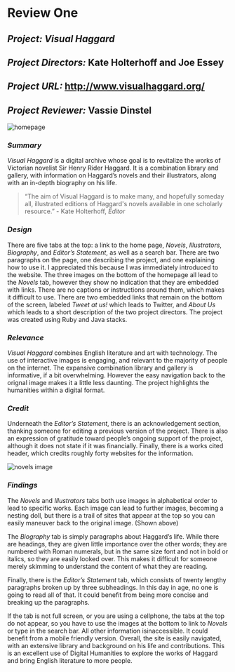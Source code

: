 # Review One

## _Project:_ _Visual Haggard_

## _Project Directors:_ Kate Holterhoff and Joe Essey 

## _Project URL:_ http://www.visualhaggard.org/

## _Project Reviewer:_ Vassie Dinstel

![homepage](https://vassiedinstel.github.io/vassie-dinstel/images/visualhaggardhomepage.png)

### _Summary_ 
_Visual Haggard_ is a digital archive whose goal is to revitalize the works of Victorian novelist Sir Henry Rider Haggard. It is a combination library 
and gallery, with information on Haggard’s novels and their illustrators, along with an in-depth biography on his life. 
> “The aim of Visual Haggard is to make many, and hopefully someday all, illustrated editions of Haggard's novels available 
in one scholarly resource.” - Kate Holterhoff, _Editor_

### _Design_ 
There are five tabs at the top: a link to the home page,  _Novels_, _Illustrators_, _Biography_, and _Editor’s Statement_, as well as a search bar. There are two paragraphs on the page, one describing the project, and one explaining how to use it. I appreciated this because I was immediately introduced to the website. The three images on the bottom of the homepage all lead to the _Novels_ tab, however they show no indication that they are embedded with links. There are no captions or instructions around them, which makes it difficult to use. There are two embedded links that remain on the bottom of the screen, labeled _Tweet at us!_ which leads to Twitter, and _About Us_ which leads to a short description of the two project directors. The project was created using Ruby and Java stacks. 

### _Relevance_ 
_Visual Haggard_ combines English literature and art with technology. The use of interactive images is engaging, and relevant to the majority of people
on the internet. The expansive combination library and gallery is informative, if a bit overwhelming. However the easy navigation back to the orignal image makes it 
a little less daunting. The project highlights the humanities within a digital format.

### _Credit_ 
Underneath the _Editor’s Statement_, there is an acknowledgement section, thanking someone for editing a previous version of the project. There is also an 
expression of gratitude toward people’s ongoing support of the project, although it does not state if it was financially. Finally, there is a works cited 
header, which credits roughly forty websites for the information.

![novels image](https://vassiedinstel.github.io/vassie-dinstel/images/vhtrail.png)

### _Findings_
The _Novels_ and _Illustrators_ tabs both use images in alphabetical order to lead to specific works. Each image can lead to further images, 
becoming a nesting doll, but there is a trail of sites that appear at the top so you can easily maneuver back to the original image. (Shown above)

The  _Biography_ tab is simply paragraphs about Haggard’s life. While there are headings, they are given little importance over the other words; they are 
numbered with Roman numerals, but in the same size font and not in bold or italics, so they are easily looked over. This makes it difficult for someone merely 
skimming to understand the content of what they are reading. 

Finally, there is the _Editor’s Statement_ tab, which consists of twenty lengthy paragraphs broken up by three subheadings. 
In this day in age, no one is going to read all of that. It could benefit from being more concise and breaking up the paragraphs.

If the tab is not full screen, or you are using a cellphone, the tabs at the top do not appear, so you have to use the images at the 
bottom to link to _Novels_ or type in the search bar. All other information isinaccessible. It could benefit from a mobile friendly 
version. Overall, the site is easily navigated, with an extensive library and background on his life and contributions. This is an excellent 
use of Digital Humanities to explore the works of Haggard and bring English literature to more people. 
